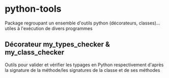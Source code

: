 # python-tools

Package regroupant un ensemble d'outils python (décorateurs, classes)... utiles à l'exécution de divers programmes

## Décorateur my_types_checker & my_class_checker
Outils pour valider et vérifier les typages en Python respectivement d'après la signature de la méthode/les signatures de la classe et de ses méthodes
